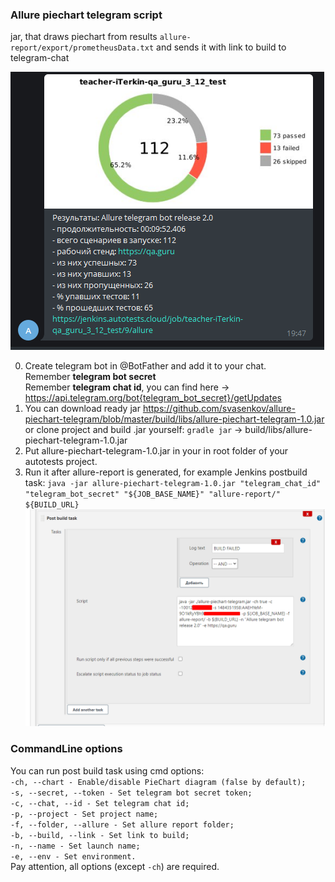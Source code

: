 <h3>Allure piechart telegram script</h3>

jar, that draws piechart from results `allure-report/export/prometheusData.txt` and sends it with link to build to telegram-chat

![shakal screenshot](shakal-screenshot.png)


0. Create telegram bot in @BotFather and add it to your chat.<br/>
Remember <b>telegram bot secret</b><br/>
Remember <b>telegram chat id</b>, you can find here -> https://api.telegram.org/bot{telegram_bot_secret}/getUpdates
1. You can download ready jar https://github.com/svasenkov/allure-piechart-telegram/blob/master/build/libs/allure-piechart-telegram-1.0.jar or clone project and build .jar yourself:
`gradle jar` -> build/libs/allure-piechart-telegram-1.0.jar
2. Put allure-piechart-telegram-1.0.jar in your in root folder of your autotests project.
3. Run it after allure-report is generated, 
for example Jenkins postbuild task:
`java -jar allure-piechart-telegram-1.0.jar "telegram_chat_id" "telegram_bot_secret" "${JOB_BASE_NAME}" "allure-report/" ${BUILD_URL}`
![jenkins config](jenkins-config.png)

<h3>CommandLine options</h3>

You can run post build task using cmd options: <br/>
`-ch, --chart - Enable/disable PieChart diagram (false by default);` <br/>
`-s, --secret, --token - Set telegram bot secret token;` <br/>
`-c, --chat, --id - Set telegram chat id;` <br/>
`-p, --project - Set project name;` <br/>
`-f, --folder, --allure - Set allure report folder;` <br/>
`-b, --build, --link - Set link to build;` <br/>
`-n, --name - Set launch name;` <br/>
`-e, --env - Set environment.` <br/>
Pay attention, all options (except `-ch`) are required.

